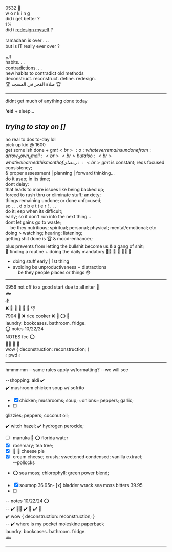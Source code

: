 0532 :toilet:  <br>
w o r k i n g  <br>
did i get better ?  <br>
1% <br>
did i [redesign myself](https://athanacademy.com/the-ramadan-masterclass/) ? <br>
 <br>
ramadaan is over . . .  
but is IT really ever over ? <br>
<br>
الم
<br>
habits. . .<br>
contradictions. . . <br>
new habits to contradict old methods<br>
deconstruct. reconstruct. define. redesign. <br>
:trophy: صلاة الفجر في المسجد :trophy:

---
didnt get much of anything done today  
  
**'eid** + sleep...  

*trying to stay on []*
---
no real to:dos to-day lol<br>
pick up kid @ 1600<br>
get some ish done + gm$t<br>
:o: whatever remains undone from :arrow_down_small:<br><br>
but also:<br>
what ive learned this month of رمضان ::<br>
gm$t is constant; reqs focused consistency;<br>
& proper assessment | planning | forward thinking...<br>
do it asap; in its time; <br>
dont delay:<br>
that leads to more issues like being backed up;<br>
forced to rush thru or eliminate stuff;
anxiety;<br>things remaining undone; or done unfocused;<br>
so . . . d o  b e t t e r ! . . .<br>
do it; esp when its difficult;<br>
early; so it don't run into the next thing...<br>
dont let gains go to waste;<br>
&nbsp;&nbsp;&nbsp;&nbsp;be they nutritious; spiritual; personal; physical; mental/emotional; etc<br>
doing > watching; hearing; listening;<br>
getting shit done is :trophy: & mood-enhancer;<br>
plus prevents from letting the bullshit become us & a gang of shit;<br>
:key: finding a routine + doing the daily mandatory :lotus_position_man: :book: :white_heart: :weight_lifting_man: 
:pray:
+ doing stuff early | 1st thing
+ avoiding bs unproductiveness + distractions<br>
&nbsp;&nbsp;&nbsp;&nbsp;be they people places or things :flushed:

---
0956 not off to a good start due to all niter :shrug: <br>
:pickup_truck: <br>
:snowboarder: <br>
:x: :chicken: :mushroom: :stew: :chopsticks: :rice: :thumbsdown: <br>
7904 :house_with_garden: 
:x: rice cooker 
:x: :gun: :o: :no_bicycles:  <br>
laundry. bookcases. bathroom. fridge. <br>
:o: notes 10/22/24 <br>
NOTES fcc :o: <br>
:lotus_position_man: :book: :white_heart:<br>
wow { deconstruction: reconstruction; }<br>
:droplet: pwd :droplet:
<hr>
hmmmmm --same rules apply w/formatting? --we will see  

--shopping: aldi :heavy_check_mark:  
:heavy_check_mark: mushroom chicken soup w/ sofrito
- [x] chicken; mushrooms; soup; ~onions~ peppers; garlic;
- [ ] 
glizzies; peppers; coconut oil;

:heavy_check_mark: witch hazel; :heavy_check_mark: hydrogen peroxide;

- [ ] manuka :honey_pot: :o: florida water 
- [x] rosemary; tea tree;<br>
- [x] :cheese: :pie: cheese pie<br>
- [x] cream cheese; crusts; sweetened condensed; vanilla extract;
<br>--pollocks 
- :o: sea moss; chlorophyll; green power blend;<br>
- [x] soursop 36.95n- [x] bladder wrack sea moss bitters 39.95
- [ ] 
-- notes 10/22/24 :o: <br>
-- :heavy_check_mark: :lotus_position_man: :heavy_check_mark: :book: :heavy_check_mark: :white_heart:<br>
:heavy_check_mark: wow { deconstruction: reconstruction; }<br>
-- :heavy_check_mark: where is my pocket moleskine paperback <br>
laundry. bookcases. bathroom. fridge. <br>
:pickup_truck: <br>
<hr>



